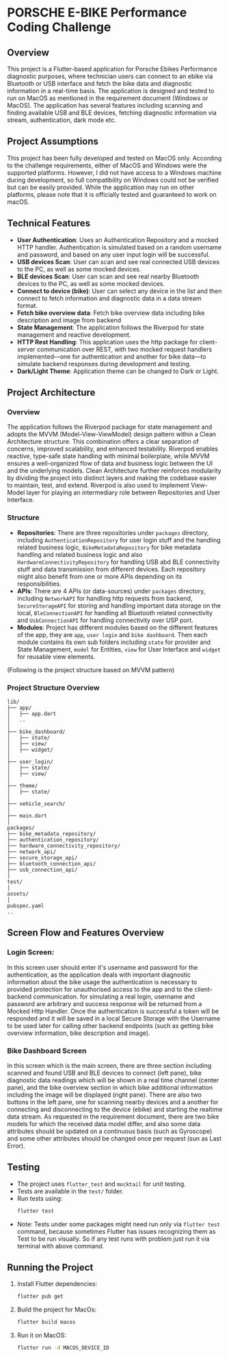 # PORSCHE E-BIKE Performance Coding Challenge

## Overview
This project is a Flutter-based application for Porsche Ebikes Performance diagnostic purposes, where technician users can connect to an ebike via Bluetooth or USB interface and fetch the bike data and 
diagnostic information in a real-time basis. The application is designed and tested to run on MacOS as mentioned in the requirement document (Windows or MacOS).
The application has several features including scanning and finding available USB and BLE devices, fetching diagnostic information via stream, authentication, dark mode etc. 

## Project Assumptions
This project has been fully developed and tested on MacOS only. According to the challenge requirements, either of MacOS and Windows were the supported platforms. However, I did not have access to a Windows machine 
during development, so full compatibility on Windows could not be verified but can be easily provided.
While the application may run on other platforms, please note that it is officially tested and guaranteed to work on macOS.


## Technical Features
- **User Authentication**: Uses an Authentication Repository and a mocked HTTP handler. Authentication is simulated based on a random username and password, and based on any user input login will be successful.
- **USB devices Scan**: User can scan and see real connected USB devices to the PC, as well as some mocked devices. 
- **BLE devices Scan**: User can scan and see real nearby Bluetooth devices to the PC, as well as some mocked devices.
- **Connect to device (bike)**: User can select any device in the list and then connect to fetch information and diagnostic data in a data stream format.
- **Fetch bike overview data**: Fetch bike overview data including bike description and image from backend 
- **State Management**: The application follows the Riverpod for state management and reactive development.
- **HTTP Rest Handling**: This application uses the http package for client-server communication over REST, with two mocked request handlers implemented—one for authentication and another for bike data—to simulate backend responses during development and testing.
- **Dark/Light Theme**: Application theme can be changed to Dark or Light.

## Project Architecture
### Overview
The application follows the Riverpod package for state management and adopts the MVVM (Model-View-ViewModel) design pattern within a Clean Architecture structure. This combination offers a clear separation of concerns,
improved scalability, and enhanced testability. Riverpod enables reactive, type-safe state handling with minimal boilerplate, while MVVM ensures a well-organized flow of data and business logic between the UI
and the underlying models. Clean Architecture further reinforces modularity by dividing the project into distinct layers and making the codebase easier to maintain, test, and extend.
Riverpod is also used to implement View-Model layer for playing an intermediary role between Repositories and User Interface.

### Structure
- **Repositories**: There are three repositories under `packages` directory, including `AuthenticationRepository` for user login stuff and the handling related business logic, `BikeMetadataRepository` for bike metadata handling and related business logic and also  
 `HardwareConnectivityRepository` for handling USB abd BLE connectivity stuff and data transmission from different devices. Each repository might also benefit from one or more APIs depending on its responsibilities.
- **APIs**: There are 4 APIs (or data-sources) under `packages` directory, including `NetworkAPI` for handling http requests from backend, `SecureStorageAPI` for storing and handling important
  data storage on the local, `BleConnectionAPI` for handling all Bluetooth related connectivity and `UsbConnectionAPI` for handling connectivity over USP port.
- **Modules**: Project has different modules based on the different features of the app, they are `app`, `user login` and `bike dashboard`. Then each module 
  contains its own sub folders including `state` for provider and State Management, `model` for Entities, `view` for User Interface and `widget` for reusable view elements.

(Following is the project structure based on MVVM pattern)

### Project Structure Overview
```
lib/
├── app/
│   ├── app.dart
│   ..
│
├── bike_dashboard/
│   ├── state/
│   ├── view/
│   ├── widget/
│
├── user_login/
│   ├── state/
│   ├── view/
│
├── theme/
│   ├── state/
│
├── vehicle_search/
│
├── main.dart
│
packages/
├── bike_metadata_repository/
├── authentication_repository/
├── hardware_connectivity_repository/
├── network_api/
├── secure_storage_api/
├── bluetooth_connection_api/
├── usb_connection_api/
│
test/
│
assets/
│
pubspec.yaml
..
```

## Screen Flow and Features Overview

### Login Screen:
In this screen user should enter it's username and password for the authentication, as the application deals with important diagnostic information about the bike usage the authentication is necessary to 
provided protection for unauthorised access to the app and to the client-backend communication. for simulating a real login, username and password are arbitrary and 
success response will be returned from a Mocked Http Handler. Once the authentication is successful a token will be responded and it will be saved in a
local Secure Storage with the Username to be used later for calling other backend endpoints (such as getting bike overview information, bike description and image).

### Bike Dashboard Screen
In this screen which is the main screen, there are three section including scanned and found USB and BLE devices to connect (left pane), bike diagnostic data readings which will be shown in a real time channel (center pane),
and the bike overview section in which bike additional information including the image will be displayed (right pane).
There are also two buttons in the left pane, one for scanning nearby devices and a another for connecting and disconnecting to the device (ebike) and starting the realtime data stream. As requested in the requirement
document, there are two bike models for which the received data model differ, and also some data attributes should be updated on a continuous basis (such as Gyroscope) and some other attributes should be changed once 
per request (sun as Last Error).


## Testing
- The project uses `flutter_test` and `mocktail` for unit testing.
- Tests are available in the `test/` folder.
- Run tests using:
  ```sh
  flutter test
  ```
- Note: Tests under some packages might need run only via `flutter test` command, because sometimes Flutter has issues recognizing them as Test to be run visually.
  So if any test runs with problem just run it via terminal with above command.


## Running the Project
1. Install Flutter dependencies:
   ```sh
   flutter pub get
   ```
2. Build the project for MacOs:
   ```sh
   flutter build macos
   ```
3. Run it on MacOS:
   ```sh
   flutter run -d MACOS_DEVICE_ID

   ```
   
